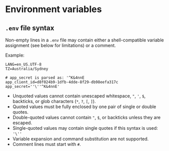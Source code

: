 # Environment variables

## `.env` file syntax

Non-empty lines in a `.env` file may contain either a shell-compatible variable
assignment (see below for limitations) or a comment.

Example:

```shell
LANG=en_US.UTF-8
TZ=Australia/Sydney

# app_secret is parsed as: '^K&4nnE
app_client_id=d8f024b9-1dfb-4dde-8f29-db98eefa317c
app_secret=''\''^K&4nnE'
```

- Unquoted values cannot contain unescaped whitespace, `"`, `'`, `$`, backticks,
  or glob characters (`*`, `?`, `[`, `]`).
- Quoted values must be fully enclosed by one pair of single or double quotes.
- Double-quoted values cannot contain `"`, `$`, or backticks unless they are
  escaped.
- Single-quoted values may contain single quotes if this syntax is used: `'\''`
- Variable expansion and command substitution are not supported.
- Comment lines must start with `#`.
